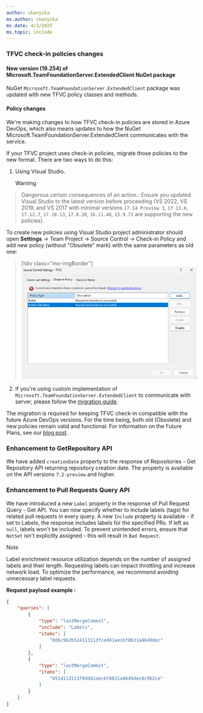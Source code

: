 ```yaml
---
author: ckanyika
ms.author: ckanyika
ms.date: 4/3/2025
ms.topic: include
---
```


### TFVC check-in policies changes

#### New version (19.254) of Microsoft.TeamFoundationServer.ExtendedClient NuGet package
NuGet `Microsoft.TeamFoundationServer.ExtendedClient` package was updated with new TFVC policy classes and methods.


#### Policy changes

We're making changes to how TFVC check-in policies are stored in Azure DevOps, which also means updates to how the NuGet Microsoft.TeamFoundationServer.ExtendedClient communicates with the service. 


If your TFVC project uses check-in policies, migrate those policies to the new format. There are two ways to do this:

1. Using Visual Studio.

     > [!WARNING]
> Dangerous certain consequences of an action.: Ensure you updated Visual Studio to the latest version before proceeding (VS 2022, VS 2019, and VS 2017 with minimal versions `17.14 Preview 3`, `17.13.6`, `17.12.7`, `17.10.13`, `17.8.20`, `16.11.46`, `15.9.72` are supporting the new policies).

To create new policies using Visual Studio project administrator should open **Settings** -> Team Project -> Source Control -> Check-in Policy and add new policy (without "Obsolete" mark) with the same parameters as old one:

> [!div class="mx-imgBorder"]
> [![Screenshot of before fix](../../media/254-repos-01.png "Screenshot of before fix")](../../media/254-repos-01.png#lightbox)

2. If you're using custom implementation of `Microsoft.TeamFoundationServer.ExtendedClient` to communicate with server, please follow the [migration guide](https://learn.microsoft.com/azure/devops/repos/tfvc/tfvc-check-in-policy-migrate-guide?view=azure-devops).



The migration is required for keeping TFVC check-in compatible with the future Azure DevOps versions. For the time being, both old (Obsolete) and new policies remain valid and functional.
For information on the Future Plans, see our [blog post](https://devblogs.microsoft.com/devops/?p=70556&preview=true).


### Enhancement to GetRepository API

We have added `creationDate` property to the response of Repositories - Get Repository API returning repository creation date. The property is available on the API versions `7.2-preview` and higher.

### Enhancement to Pull Requests Query API

We have introduced a new `Label` property in the response of Pull Request Query - Get API. You can now specify whether to include labels (tags) for related pull requests in every query.
A new `Include` property is available - if set to Labels, the response includes labels for the specified PRs.
If left as `null`, labels won't be included.
To prevent unintended errors, ensure that `NotSet` isn't explicitly assigned - this will result in `Bad Request`.

> [!NOTE]
> Label enrichment resource utilization depends on the number of assigned labels and their length. Requesting labels can impact throttling and increase network load. To optimize the performance, we recommend avoiding unnecessary label requests.

**Request payload example :**
```json
{
    "queries": [
        {
            "type": "lastMergeCommit",
            "include": "Labels",
            "items": [ 
                "0d6c9b2b524113113fced41aecbf8631a4649dec"
            ]
        },
        {
            "type": "lastMergeCommit",
            "items": [
                "b524113113f0dd41aecbf8631a4649dec6c9b2ce"
            ]
        }
    ]
}
```